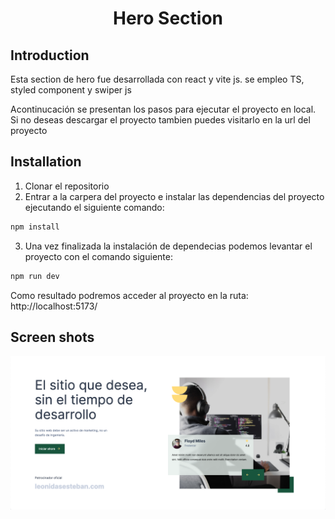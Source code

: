 <h1 align="center">
  <p align="center">Hero Section</p>
</h1>

## Introduction

Esta section de hero fue desarrollada con react y vite js.
se empleo TS, styled component y swiper js

Acontinucación se presentan los pasos para ejecutar el proyecto en local. Si no deseas descargar el proyecto tambien puedes visitarlo en la url del proyecto

## Installation

1. Clonar el repositorio
2. Entrar a la carpera del proyecto e instalar las dependencias del proyecto ejecutando el siguiente comando:
```bash
npm install
```
3. Una vez finalizada la instalación de dependecias podemos levantar el proyecto con el comando siguiente: 
```bash
npm run dev
```
Como resultado podremos acceder al proyecto en la ruta:  http://localhost:5173/

## Screen shots
![Initial satte](./src/assets/images/img_1.png)
